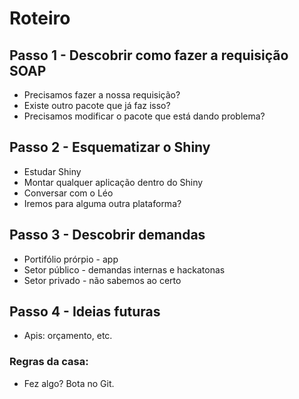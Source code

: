 # Roteiro

## Passo 1 - Descobrir como fazer a requisição SOAP
- Precisamos fazer a nossa requisição?
- Existe outro pacote que já faz isso?
- Precisamos modificar o pacote que está dando problema?

## Passo 2 - Esquematizar o Shiny
- Estudar Shiny
- Montar qualquer aplicação dentro do Shiny
- Conversar com o Léo
- Iremos para alguma outra plataforma?

## Passo 3 - Descobrir demandas
- Portifólio prórpio - app
- Setor público - demandas internas e hackatonas
- Setor privado - não sabemos ao certo

## Passo 4 - Ideias futuras
- Apis: orçamento, etc.

### Regras da casa:
- Fez algo? Bota no Git.
